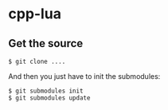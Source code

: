cpp-lua
=======

## Get the source

    $ git clone ....
	
And then you just have to init the submodules:

    $ git submodules init
	$ git submodules update
	